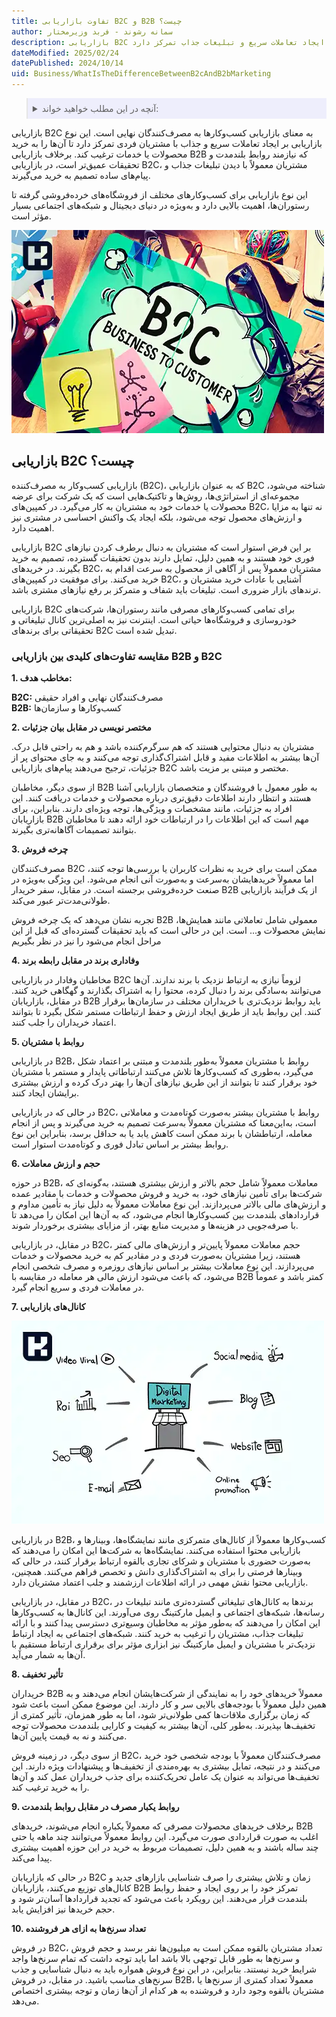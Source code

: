 ```yaml
---
title: تفاوت بازاریابی B2C و B2B چیست؟
author: سمانه رشوند - فربد وزیرمختار
description: بازاریابی B2C به فروش محصولات و خدمات از کسب‌وکارها به مصرف‌کنندگان نهایی اشاره دارد و بر ایجاد تعاملات سریع و تبلیغات جذاب تمرکز دارد.
dateModified: 2025/02/24
datePublished: 2024/10/14
uid: Business/WhatIsTheDifferenceBetweenB2cAndB2bMarketing
---
```


<blockquote style="background-color:#eeeefc; padding:0.5rem">

<details>
  <summary>آنچه در این مطلب خواهید خواند:</summary>
  <ul>
  <li>بازاریابی B2C چیست؟</li>
  <li>مقایسه تفاوت‌های کلیدی بین بازاریابی B2B و B2C</li>
    <ul>
  <li>1. مخاطب هدف</li>
  <li>2. مختصر نویسی در مقابل بیان جزئیات</li>
  <li>3. چرخه فروش</li>
  <li>4. وفاداری برند در مقابل رابطه برند</li>
  <li>5. روابط با مشتریان</li>
  <li>6. حجم و ارزش معاملات</li>
  <li>7. کانال‌های بازاریابی</li>
  <li>8. تأثیر تخفیف</li>
  <li>9. روابط یکبار مصرف در مقابل روابط بلندمدت</li>
  <li>10. تعداد سرنخ‌ها به ازای هر فروشنده</li>
    </ul>
  </ul>
</details>

</blockquote>

بازاریابی B2C به معنای بازاریابی کسب‌وکارها به مصرف‌کنندگان نهایی است. این نوع بازاریابی بر ایجاد تعاملات سریع و جذاب با مشتریان فردی تمرکز دارد تا آن‌ها را به خرید محصولات یا خدمات ترغیب کند. برخلاف بازاریابی B2B که نیازمند روابط بلندمدت و تحقیقات عمیق‌تر است، در بازاریابی B2C، مشتریان معمولاً با دیدن تبلیغات جذاب و پیام‌های ساده تصمیم به خرید می‌گیرند.

این نوع بازاریابی برای کسب‌وکارهای مختلف از فروشگاه‌های خرده‌فروشی گرفته تا رستوران‌ها، اهمیت بالایی دارد و به‌ویژه در دنیای دیجیتال و شبکه‌های اجتماعی بسیار مؤثر است.

![معرفی بازاریابی B2C](./Images/WhatIsB2c.webp)

## بازاریابی B2C چیست؟
بازاریابی کسب‌وکار به مصرف‌کننده (B2C)، که به عنوان بازاریابی B2C شناخته می‌شود، مجموعه‌ای از استراتژی‌ها، روش‌ها و تاکتیک‌هایی است که یک شرکت برای عرضه محصولات یا خدمات خود به مشتریان به کار می‌گیرد. در کمپین‌های B2C، نه تنها به مزایا و ارزش‌های محصول توجه می‌شود، بلکه ایجاد یک واکنش احساسی در مشتری نیز اهمیت دارد.

بازاریابی B2C بر این فرض استوار است که مشتریان به دنبال برطرف کردن نیازهای فوری خود هستند و به همین دلیل، تمایل دارند بدون تحقیقات گسترده، تصمیم به خرید بگیرند. در خریدهای B2C، مشتریان معمولاً پس از آگاهی از محصول به سرعت اقدام به خرید می‌کنند. برای موفقیت در کمپین‌های B2C، آشنایی با عادات خرید مشتریان و ترندهای بازار ضروری است. تبلیغات باید شفاف و متمرکز بر رفع نیازهای مشتری باشد. 

بازاریابی B2C برای تمامی کسب‌وکارهای مصرفی مانند رستوران‌ها، شرکت‌های خودروسازی و فروشگاه‌ها حیاتی است. اینترنت نیز به اصلی‌ترین کانال تبلیغاتی و تحقیقاتی برای برندهای B2C تبدیل شده است.

### مقایسه تفاوت‌های کلیدی بین بازاریابی B2B و B2C

**1.	مخاطب هدف:**

**B2C:** مصرف‌کنندگان نهایی و افراد حقیقی  
**B2B:** کسب‌وکارها و سازمان‌ها  

**2.	مختصر نویسی در مقابل بیان جزئیات**

مشتریان به دنبال محتوایی هستند که هم سرگرم‌کننده باشد و هم به راحتی قابل درک. آن‌ها بیشتر به اطلاعات مفید و قابل اشتراک‌گذاری توجه می‌کنند و به جای محتوای پر از جزئیات، ترجیح می‌دهند پیام‌های بازاریابی B2C مختصر و مبتنی بر مزیت باشد.

از سوی دیگر، مخاطبان B2B به طور معمول با فروشندگان و متخصصان بازاریابی آشنا هستند و انتظار دارند اطلاعات دقیق‌تری درباره محصولات و خدمات دریافت کنند. این افراد به جزئیات، مانند مشخصات و ویژگی‌ها، توجه ویژه‌ای دارند. بنابراین، برای بازاریابان B2B مهم است که این اطلاعات را در ارتباطات خود ارائه دهند تا مخاطبان بتوانند تصمیمات آگاهانه‌تری بگیرند.

**3.	چرخه فروش**

مصرف‌کنندگان B2C ممکن است برای خرید به نظرات کاربران یا بررسی‌ها توجه کنند، اما معمولاً خریدهایشان به‌سرعت و به‌صورت آنی انجام می‌شود. این ویژگی به‌ویژه در صنعت خرده‌فروشی برجسته است.
در مقابل، سفر خریدار B2B از یک فرآیند بازاریابی طولانی‌مدت‌تر عبور می‌کند. 

تجربه نشان می‌دهد که یک چرخه فروش B2B معمولی شامل تعاملاتی مانند همایش‌ها، نمایش محصولات و... است. این در حالی است که باید تحقیقات گسترده‌ای که قبل از این مراحل انجام می‌شود را نیز در نظر بگیریم

**4.	وفاداری برند در مقابل رابطه برند**

مخاطبان وفادار در بازاریابی B2C لزوماً نیازی به ارتباط نزدیک با برند ندارند. آن‌ها می‌توانند به‌سادگی برند را دنبال کرده، محتوا را به اشتراک بگذارند و گهگاهی خرید کنند. در مقابل، بازاریابان B2B باید روابط نزدیک‌تری با خریداران مختلف در سازمان‌ها برقرار کنند. این روابط باید از طریق ایجاد ارزش و حفظ ارتباطات مستمر شکل بگیرد تا بتوانند اعتماد خریداران را جلب کنند.

**5.	روابط با مشتریان**

در بازاریابی B2B، روابط با مشتریان معمولاً به‌طور بلندمدت و مبتنی بر اعتماد شکل می‌گیرد، به‌طوری که کسب‌وکارها تلاش می‌کنند ارتباطاتی پایدار و مستمر با مشتریان خود برقرار کنند تا بتوانند از این طریق نیازهای آن‌ها را بهتر درک کرده و ارزش بیشتری برایشان ایجاد کنند.

در حالی که در بازاریابی B2C، روابط با مشتریان بیشتر به‌صورت کوتاه‌مدت و معاملاتی است، به‌این‌معنا که مشتریان معمولاً به‌سرعت تصمیم به خرید می‌گیرند و پس از انجام معامله، ارتباطشان با برند ممکن است کاهش یابد یا به حداقل برسد، بنابراین این نوع روابط بیشتر بر اساس تبادل فوری و کوتاه‌مدت استوار است.

**6.	حجم و ارزش معاملات** 

در حوزه B2B، معاملات معمولاً شامل حجم بالاتر و ارزش بیشتری هستند، به‌گونه‌ای که شرکت‌ها برای تأمین نیازهای خود، به خرید و فروش محصولات و خدمات با مقادیر عمده و ارزش‌های مالی بالاتر می‌پردازند. این نوع معاملات معمولاً به دلیل نیاز به تأمین مداوم و قراردادهای بلندمدت بین کسب‌وکارها انجام می‌شود، که به آن‌ها این امکان را می‌دهد تا با صرفه‌جویی در هزینه‌ها و مدیریت منابع بهتر، از مزایای بیشتری برخوردار شوند.

در مقابل، در بازاریابی B2C، حجم معاملات معمولاً پایین‌تر و ارزش‌های مالی کمتر هستند، زیرا مشتریان به‌صورت فردی و در مقادیر کم به خرید محصولات و خدمات می‌پردازند. این نوع معاملات بیشتر بر اساس نیازهای روزمره و مصرف شخصی انجام می‌شود، که باعث می‌شود ارزش مالی هر معامله در مقایسه با B2B کمتر باشد و عموماً در معاملات فردی و سریع انجام گیرد.

**7.	کانال‌های بازاریابی**

![کانال‌های بازاریابی](./Images/MarketingChannels.webp)

در بازاریابی B2B، کسب‌وکارها معمولاً از کانال‌های متمرکزی مانند نمایشگاه‌ها، وبینارها و بازاریابی محتوا استفاده می‌کنند. نمایشگاه‌ها به شرکت‌ها این امکان را می‌دهند که به‌صورت حضوری با مشتریان و شرکای تجاری بالقوه ارتباط برقرار کنند، در حالی که وبینارها فرصتی را برای به اشتراک‌گذاری دانش و تخصص فراهم می‌کنند. همچنین، بازاریابی محتوا نقش مهمی در ارائه اطلاعات ارزشمند و جلب اعتماد مشتریان دارد.

در مقابل، در بازاریابی B2C، برندها به کانال‌های تبلیغاتی گسترده‌تری مانند تبلیغات در رسانه‌ها، شبکه‌های اجتماعی و ایمیل مارکتینگ روی می‌آورند. این کانال‌ها به کسب‌وکارها این امکان را می‌دهند که به‌طور مؤثر به مخاطبان وسیع‌تری دسترسی پیدا کنند و با ارائه تبلیغات جذاب، مشتریان را ترغیب به خرید کنند. شبکه‌های اجتماعی به ایجاد ارتباط نزدیک‌تر با مشتریان و ایمیل مارکتینگ نیز ابزاری مؤثر برای برقراری ارتباط مستقیم با آن‌ها به شمار می‌آید.

**8.	تأثیر تخفیف**

خریداران B2B معمولاً خریدهای خود را به نمایندگی از شرکت‌هایشان انجام می‌دهند و به همین دلیل معمولاً با بودجه‌های بالایی سر و کار دارند. این موضوع ممکن است باعث شود که زمان برگزاری ملاقات‌ها کمی طولانی‌تر شود، اما به طور همزمان، تأثیر کمتری از تخفیف‌ها بپذیرند. به‌طور کلی، آن‌ها بیشتر به کیفیت و کارایی بلندمدت محصولات توجه می‌کنند و نه به قیمت پایین آن‌ها.

از سوی دیگر، در زمینه فروش B2C، مصرف‌کنندگان معمولاً با بودجه شخصی خود خرید می‌کنند و در نتیجه، تمایل بیشتری به بهره‌مندی از تخفیف‌ها و پیشنهادات ویژه دارند. این تخفیف‌ها می‌تواند به عنوان یک عامل تحریک‌کننده برای جذب خریداران عمل کند و آن‌ها را به خرید ترغیب کند.

**9.	روابط یکبار مصرف در مقابل روابط بلندمدت**

برخلاف خریدهای محصولات مصرفی که معمولاً یکباره انجام می‌شوند، خریدهای B2B اغلب به صورت قراردادی صورت می‌گیرد. این روابط معمولاً می‌توانند چند ماهه یا حتی چند ساله باشند و به همین دلیل، تصمیمات مربوط به خرید در این حوزه اهمیت بیشتری پیدا می‌کند.

 در حالی که بازاریابان B2C زمان و تلاش بیشتری را صرف شناسایی بازارهای جدید و کانال‌های توزیع می‌کنند، بازاریابان B2B تمرکز خود را بر روی ایجاد و حفظ روابط بلندمدت قرار می‌دهند. این رویکرد باعث می‌شود که تجدید قراردادها آسان‌تر شود و حجم خریدها نیز افزایش یابد.

**10.	تعداد سرنخ‌ها به ازای هر فروشنده**

در فروش B2C، تعداد مشتریان بالقوه ممکن است به میلیون‌ها نفر برسد و حجم فروش و سرنخ‌ها به طور قابل توجهی بالا باشد اما باید توجه داشت که تمام سرنخ‌ها واجد شرایط خرید نیستند. بنابراین، در این نوع فروش همواره باید به دنبال شناسایی و جذب سرنخ‌های مناسب باشید. در مقابل، در فروش B2B، معمولاً تعداد کمتری از سرنخ‌ها یا مشتریان بالقوه وجود دارد و فروشنده به هر کدام از آن‌ها زمان و توجه بیشتری اختصاص می‌دهد.
